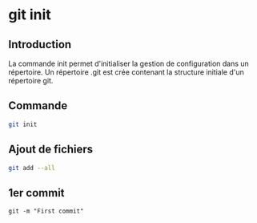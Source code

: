 # git init
## Introduction

La commande init permet d'initialiser la gestion de configuration dans un répertoire.
Un répertoire .git est crée contenant la structure initiale d'un répertoire git.

## Commande

```bash
git init
```

## Ajout de fichiers

```bash
git add --all
```

## 1er commit

```
git -m "First commit"
```

